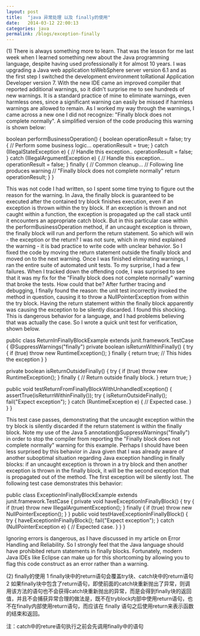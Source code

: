 ```yaml
---
layout: post
title:  "java 异常处理 以及 finally的使用"
date:   2014-03-12 22:00:13
categories: java
permalink: /blogs/exception-finally
---
```

(1)   There is always something more to learn. That was the lesson for me last week when I learned something new about the Java programming language, despite having used professionally it for almost 10 years.
I was upgrading a Java web application toWebSphere server version 6.1 and as the first step I switched the development environment toRational Application Developer version 7. With the new IDE came an improved compiler that reported additional warnings, so it didn't surprise me to see hundreds of new warnings. It is a standard practice of mine to eliminate warnings, even harmless ones, since a significant warning can easily be missed if harmless warnings are allowed to remain. As I worked my way through the warnings, I came across a new one I did not recognize: "Finally block does not complete normally". A simplified version of the code producing this warning is shown below:

  boolean performBusinessOperation() {
    boolean operationResult = false;
    try {
      // Perform some business logic...
      operationResult = true;
    } catch (IllegalStateException e) {
      // Handle this exception..
      operationResult = false;
    } catch (IllegalArgumentException e) {
      // Handle this exception...
      operationResult = false;
    } finally {
      // Common cleanup...
      // Following line produces warning
      // "Finally block does not complete normally"
      return operationResult;
    }
  }
  
This was not code I had written, so I spent some time trying to figure out the reason for the warning. In Java, the finally block is guaranteed to be executed after the contained try block finishes execution, even if an exception is thrown within the try block. If an exception is thrown and not caught within a function, the exception is propagated up the call stack until it encounters an appropriate catch block. But in this particular case within the performBusinessOperation method, if an uncaught exception is thrown, the finally block will run and perform the return statement. So which will win - the exception or the return? I was not sure, which in my mind explained the warning - it is bad practice to write code with unclear behavior. So I fixed the code by moving the return statement outside the finally block and moved on to the next warning.
Once I was finished eliminating warnings, I ran the entire suite of automated unit tests. To my surprise, I had a few failures. When I tracked down the offending code, I was surprised to see that it was my fix for the "Finally block does not complete normally" warning that broke the tests. How could that be? After further tracing and debugging, I finally found the reason: the unit test incorrectly invoked the method in question, causing it to throw a NullPointerException from within the try block. Having the return statement within the finally block apparently was causing the exception to be silently discarded. I found this shocking. This is dangerous behavior for a language, and I had problems believing that was actually the case. So I wrote a quick unit test for verification, shown below.

public class ReturnInFinallyBlockExample
  extends junit.framework.TestCase
{
  @SuppressWarnings("finally")
  private boolean isReturnWithinFinally() {
    try {
      if (true) throw new RuntimeException();
    } finally {
      return true; // This hides the exception
    }
  }

  private boolean isReturnOutsideFinally() {
    try {
      if (true) throw new RuntimeException();
    } finally {
      // Return outside finally block.
    }
    return true;
  }

  public void testReturnFromFinallyBlockWithUnhandledException() {
    assertTrue(isReturnWithinFinally());
    try {
      isReturnOutsideFinally();
      fail("Expect exception");
    } catch (RuntimeException e) {
      // Expected case.
    }
  }
}

This test case passes, demonstrating that the uncaught exception within the try block is silently discarded if the return statement is within the finally block. Note my use of the Java 5 annotation@SuppressWarnings("finally") in order to stop the compiler from reporting the "Finally block does not complete normally" warning for this example.
Perhaps I should have been less surprised by this behavior in Java given that I was already aware of another suboptimal situation regarding Java exception handling in finally blocks: if an uncaught exception is thrown in a try block and then another exception is thrown in the finally block, it will be the second exception that is propagated out of the method. The first exception will be silently lost. The following test case demonstrates this behavior:

public class ExceptionInFinallyBlockExample
  extends junit.framework.TestCase
{
  private void haveExceptionInFinallyBlock() {
    try {
      if (true) throw new IllegalArgumentException();
    } finally {
      if (true) throw new NullPointerException();
    }
  }
  public void testHaveExceptionInFinallyBlock() {
    try {
      haveExceptionInFinallyBlock();
      fail("Expect exception");
    } catch (NullPointerException e) {
      // Expected case.
    }
  }
}

Ignoring errors is dangerous, as I have discussed in my article on Error Handling and Reliability. So I strongly feel that the Java language should have prohibited return statements in finally blocks. Fortunately, modern Java IDEs like Eclipse can make up for this shortcoming by allowing you to flag this code construct as an error rather than a warning.

(2)  finally的使用
    1 finally块中的return语句会覆盖try块、catch块中的return语句
    2 如果finally块中包含了return语句，即使前面的catch块重新抛出了异常，则调用该方法的语句也不会获得catch块重新抛出的异常，而是会得到finally块的返回值，并且不会捕获异常合理的做法是，既不在tryblock内部中使用return语句，也不在finally内部使用return语句，而应该在 finally 语句之后使用return来表示函数的结束和返回。
    
注：catch中的reture语句执行之前会先调用finally中的语句

